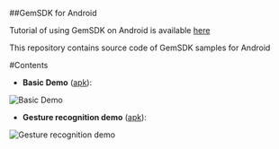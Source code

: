 ##GemSDK for Android 

Tutorial of using GemSDK on Android is available [here](http://developers.gemsense.cool/quick-start/tutorial-for-android/)

This repository contains source code of GemSDK samples for Android

#Contents

- **Basic Demo** ([apk](http://developers.gemsense.cool/documentation/android/bin/BasicDemo.apk)):

![Basic Demo](http://developers.gemsense.cool/wp-content/themes/gemdev/images/repo/basicdemo2.png)

- **Gesture recognition demo** ([apk](http://developers.gemsense.cool/documentation/android/bin/GestureDemo.apk)):

![Gesture recognition demo](http://developers.gemsense.cool/wp-content/themes/gemdev/images/repo/gesture.png)
